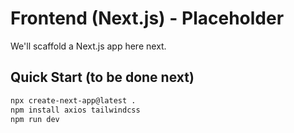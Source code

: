 
# Frontend (Next.js) - Placeholder

We'll scaffold a Next.js app here next.

## Quick Start (to be done next)

```bash
npx create-next-app@latest .
npm install axios tailwindcss
npm run dev
```
